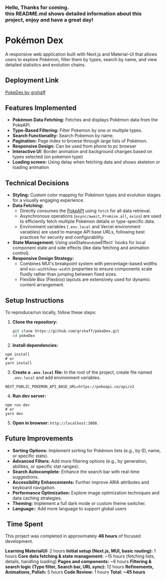 ### Hello, Thanks for coming. <br>this README.md shows detailed information about this project, enjoy and have a great day!

# Pokémon Dex

A responsive web application built with Next.js and Material-UI that allows users to explore Pokémon, filter them by types, search by name, and view detailed statistics and evolution chains.

## Deployment Link

[PokeDex by grshaff](https://pokedex-grshaff.vercel.app)

## Features Implemented

*   **Pokémon Data Fetching:** Fetches and displays Pokémon data from the PokeAPI.
*   **Type-Based Filtering:** Filter Pokemon by one or multiple types.
*   **Search Functionality:** Search Pokemon by name.
*   **Pagination:** Page index to browse through large lists of Pokémon.
*   **Responsive Design:** Can be used from phone to pc browser
*   **Interactive UI:** Border animation and background changes based on types selected (on pokemon type)
*   **Loading screen:** Using delay when fetching data and shows skeleton or loading animation

## Technical Decisions

*   **Styling:** Custom color mapping for Pokémon types and evolution stages for a visually engaging experience.
*   **Data Fetching:**
    *   Directly consumes the [PokeAPI](https://pokeapi.co/) using `fetch` for all data retrieval.
    *   Asynchronous operations (`async/await`, `Promise.all`, `axios`) are used to efficiently fetch multiple Pokémon details or type-specific data.
    *   Environment variables (`.env.local` and Vercel environment variables) are used to manage API base URLs, following best practices for security and configurability.
*   **State Management:** Using useState` and `useEffect` hooks for local component state and side effects (like data fetching and animation control).
*   **Responsive Design Strategy:**
    *   Combines MUI's breakpoint system with percentage-based widths and `min-width`/`max-width` properties to ensure components scale fluidly rather than jumping between fixed sizes.
    *   Flexible Box (Flexbox) layouts are extensively used for dynamic content arrangement.

## Setup Instructions

To reproduce/run locally, follow these steps:

1.  **Clone the repository:**
    ```bash
    git clone https://github.com/grshaff/pokeDex.git
    cd pokeDex
    ```  

2. **Install dependencies:**
  
  ```shellscript
  npm install
  # or
  yarn install
  ```

3. **Create a `.env.local` file:**
In the root of the project, create file named `.env.local` and add environment variables. 

```plaintext
NEXT_PUBLIC_POKEMON_API_BASE_URL=https://pokeapi.co/api/v2
```

4. **Run dev server:**

```shellscript
npm run dev
# or
yarn dev
```

5. **Open in browser:**
`http://localhost:3000`.


## Future Improvements

- **Sorting Options:** Implement sorting for Pokémon lists (e.g., by ID, name, or specific stats).
- **Advanced Filters:** Add more filtering options (e.g., by generation, abilities, or specific stat ranges).
- **Search Autocomplete:** Enhance the search bar with real-time suggestions.
- **Accessibility Enhancements:** Further improve ARIA attributes and keyboard navigation.
- **Performance Optimization:** Explore image optimization techniques and data caching strategies.
- **Theming:** Implement a full dark mode or custom theme switcher.
- **Language:**: Add more language to support global users


## ️ Time Spent

This project was completed in approximately **48 hours** of focused development.

**Learning MaterialUI:** 2 hours
**Initial setup (Next.js, MUI, basic routing):** 1 hours
**Core data fetching & state management:** ~15 hours (fetching lists, details, handling loading)
**Pages and components:** ~6 hours
**Filtering & search logic (Type filter, Search bar, URL sync):** 12 hours
**Refinements, Animations, Polish:** 5 hours
**Code Review:** 1 hours
**Total: ~45 hours**
